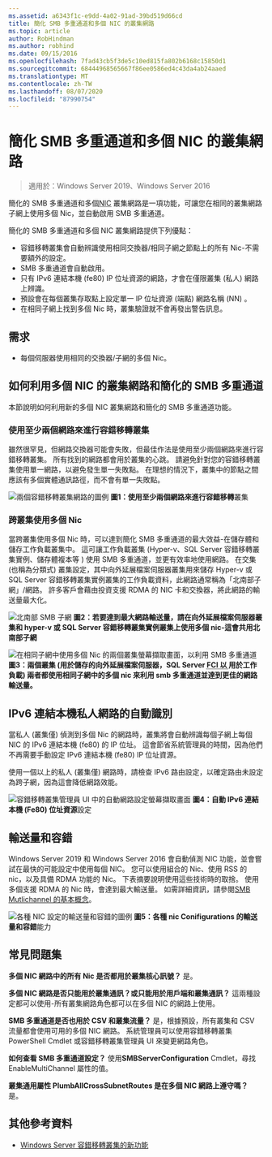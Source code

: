 ```yaml
---
ms.assetid: a6343f1c-e9dd-4a02-91ad-39bd519d66cd
title: 簡化 SMB 多重通道和多個 NIC 的叢集網路
ms.topic: article
author: RobHindman
ms.author: robhind
ms.date: 09/15/2016
ms.openlocfilehash: 7fad43cb5f3de5c10ed815fa802b6168c15850d1
ms.sourcegitcommit: 68444968565667f86ee0586ed4c43da4ab24aaed
ms.translationtype: MT
ms.contentlocale: zh-TW
ms.lasthandoff: 08/07/2020
ms.locfileid: "87990754"
---
```

# <a name="simplified-smb-multichannel-and-multi-nic-cluster-networks"></a>簡化 SMB 多重通道和多個 NIC 的叢集網路

> 適用於：Windows Server 2019、Windows Server 2016

簡化的 SMB 多重通道和多個<abbr title="網路介面卡">NIC</abbr> 叢集網路是一項功能，可讓您在相同的叢集網路子網上使用多個 Nic，並自動啟用 SMB 多重通道。

簡化的 SMB 多重通道和多個 NIC 叢集網路提供下列優點：
- 容錯移轉叢集會自動辨識使用相同交換器/相同子網之節點上的所有 Nic-不需要額外的設定。
- SMB 多重通道會自動啟用。
- 只有 IPv6 連結本機 (fe80) IP 位址資源的網路，才會在僅限叢集 (私人) 網路上辨識。
- 預設會在每個叢集存取點上設定單一 IP 位址資源 (端點) 網路名稱 (NN) 。
- 在相同子網上找到多個 Nic 時，叢集驗證就不會再發出警告訊息。

## <a name="requirements"></a>需求
-   每個伺服器使用相同的交換器/子網的多個 Nic。

## <a name="how-to-take-advantage-of-multi-nic-clusters-networks-and-simplified-smb-multichannel"></a>如何利用多個 NIC 的叢集網路和簡化的 SMB 多重通道
本節說明如何利用新的多個 NIC 叢集網路和簡化的 SMB 多重通道功能。

### <a name="use-at-least-two-networks-for-failover-clustering"></a>使用至少兩個網路來進行容錯移轉叢集
雖然很罕見，但網路交換器可能會失敗，但最佳作法是使用至少兩個網路來進行容錯移轉叢集。 所有找到的網路都會用於叢集的心跳。 請避免針對您的容錯移轉叢集使用單一網路，以避免發生單一失敗點。 在理想的情況下，叢集中的節點之間應該有多個實體通訊路徑，而不會有單一失敗點。

![兩個容錯移轉叢集網路的圖例 ](media/Simplified-SMB-Multichannel-and-Multi-NIC-Cluster-Networks/Clustering_MulitNIC_Fig1.png)
 **圖1：使用至少兩個網路來進行容錯移轉**叢集

### <a name="use-multiple-nics-across-clusters"></a>跨叢集使用多個 Nic

當跨叢集使用多個 Nic 時，可以達到簡化 SMB 多重通道的最大效益-在儲存體和儲存工作負載叢集中。 這可讓工作負載叢集 (Hyper-v、SQL Server 容錯移轉叢集實例、儲存體複本等 ) 使用 SMB 多重通道，並更有效率地使用網路。 在交集 (也稱為分類式) 叢集設定，其中向外延展檔案伺服器叢集用來儲存 Hyper-v 或 SQL Server 容錯移轉叢集實例叢集的工作負載資料，此網路通常稱為「北南部子網」/網路。 許多客戶會藉由投資支援 RDMA 的 NIC 卡和交換器，將此網路的輸送量最大化。

![北南部 SMB 子網 ](media/Simplified-SMB-Multichannel-and-Multi-NIC-Cluster-Networks/Clustering_MulitNIC_Fig2.png)
 **圖2：若要達到最大網路輸送量，請在向外延展檔案伺服器叢集和 hyper-v 或 SQL Server 容錯移轉叢集實例叢集上使用多個 nic-這會共用北南部子網**

![在相同子網中使用多個 Nic 的兩個叢集螢幕擷取畫面，以利用 SMB 多重通道 ](media/Simplified-SMB-Multichannel-and-Multi-NIC-Cluster-Networks/Clustering_MulitNIC_Fig3.png)
 **圖3：兩個叢集 (用於儲存的向外延展檔案伺服器，SQL Server <abbr title=" 容錯移轉叢集實例 "> FCI 以 </abbr> 用於工作負載) 兩者都使用相同子網中的多個 nic 來利用 smb 多重通道並達到更佳的網路輸送量。**

## <a name="automatic-recognition-of-ipv6-link-local-private-networks"></a>IPv6 連結本機私人網路的自動識別
當私人 (叢集僅) 偵測到多個 Nic 的網路時，叢集將會自動辨識每個子網上每個 NIC 的 IPv6 連結本機 (fe80) 的 IP 位址。 這會節省系統管理員的時間，因為他們不再需要手動設定 IPv6 連結本機 (fe80) IP 位址資源。

使用一個以上的私人 (叢集僅) 網路時，請檢查 IPv6 路由設定，以確定路由未設定為跨子網，因為這會降低網路效能。

![容錯移轉叢集管理員 UI 中的自動網路設定螢幕擷取畫面 ](media/Simplified-SMB-Multichannel-and-Multi-NIC-Cluster-Networks/Clustering_MulitNIC_Fig4.png)
 **圖4：自動 IPv6 連結本機 (Fe80) 位址資源**設定

## <a name="throughput-and-fault-tolerance"></a>輸送量和容錯
Windows Server 2019 和 Windows Server 2016 會自動偵測 NIC 功能，並會嘗試在最快的可能設定中使用每個 NIC。 您可以使用組合的 Nic、使用 RSS 的 nic，以及具備 RDMA 功能的 Nic。 下表摘要說明使用這些技術時的取捨。 使用多個支援 RDMA 的 Nic 時，會達到最大輸送量。 如需詳細資訊，請參閱[SMB Mutlichannel 的基本概念](/archive/blogs/josebda/the-basics-of-smb-multichannel-a-feature-of-windows-server-2012-and-smb-3-0)。

![各種 NIC 設定的輸送量和容錯的圖例 ](media/Simplified-SMB-Multichannel-and-Multi-NIC-Cluster-Networks/Clustering_MulitNIC_Fig5.png)
 **圖5：各種 nic Conifigurations 的輸送量和容錯**能力

## <a name="frequently-asked-questions"></a>常見問題集
**多個 NIC 網路中的所有 Nic 是否都用於叢集核心訊號？**
是。

**多個 NIC 網路是否只能用於叢集通訊？或只能用於用戶端和叢集通訊？**
這兩種設定都可以使用-所有叢集網路角色都可以在多個 NIC 的網路上使用。

**SMB 多重通道是否也用於 CSV 和叢集流量？**
是，根據預設，所有叢集和 CSV 流量都會使用可用的多個 NIC 網路。 系統管理員可以使用容錯移轉叢集 PowerShell Cmdlet 或容錯移轉叢集管理員 UI 來變更網路角色。

**如何查看 SMB 多重通道設定？**
使用**SMBServerConfiguration** Cmdlet，尋找 EnableMultiChannel 屬性的值。

**叢集通用屬性 PlumbAllCrossSubnetRoutes 是在多個 NIC 網路上遵守嗎？**
是。

## <a name="additional-references"></a>其他參考資料
- [Windows Server 容錯移轉叢集的新功能](whats-new-in-failover-clustering.md)